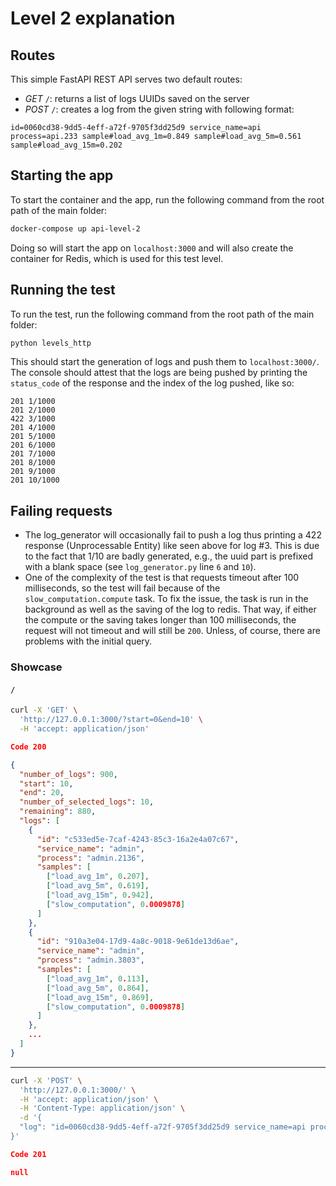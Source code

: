 # Level 2 explanation

## Routes

This simple FastAPI REST API serves two default routes:

- _GET_ `/`: returns a list of logs UUIDs saved on the server
- _POST_ `/`: creates a log from the given string with following format:

```text
id=0060cd38-9dd5-4eff-a72f-9705f3dd25d9 service_name=api process=api.233 sample#load_avg_1m=0.849 sample#load_avg_5m=0.561 sample#load_avg_15m=0.202
```

## Starting the app

To start the container and the app, run the following command from the root path of the main folder:

```bash
docker-compose up api-level-2
```

Doing so will start the app on `localhost:3000` and will also create the
container for Redis, which is used for this test level.

## Running the test

To run the test, run the following command from the root path of the main folder:

```bash
python levels_http
```

This should start the generation of logs and push them to `localhost:3000/`. The console should attest that the logs are being pushed by printing the `status_code` of the response and the index of the log pushed, like so:

```text
201 1/1000
201 2/1000
422 3/1000
201 4/1000
201 5/1000
201 6/1000
201 7/1000
201 8/1000
201 9/1000
201 10/1000
```

## Failing requests

- The log_generator will occasionally fail to push a log thus printing a 422 response (Unprocessable Entity) like seen above for log #3. This is due to the fact that 1/10 are badly generated, e.g., the uuid part is prefixed with a blank space (see `log_generator.py` line `6` and `10`).
- One of the complexity of the test is that requests timeout after 100 milliseconds, so the test will fail because of the `slow_computation.compute` task. To fix the issue, the task is run in the background as well as the saving of the log to redis. That way, if either the compute or the saving takes longer than 100 milliseconds, the request will not timeout and will still be `200`. Unless, of course, there are problems with the initial query.

### Showcase

#### `/`

```bash
curl -X 'GET' \
  'http://127.0.0.1:3000/?start=0&end=10' \
  -H 'accept: application/json'
```

```json
Code 200
```

```json
{
  "number_of_logs": 900,
  "start": 10,
  "end": 20,
  "number_of_selected_logs": 10,
  "remaining": 880,
  "logs": [
    {
      "id": "c533ed5e-7caf-4243-85c3-16a2e4a07c67",
      "service_name": "admin",
      "process": "admin.2136",
      "samples": [
        ["load_avg_1m", 0.207],
        ["load_avg_5m", 0.619],
        ["load_avg_15m", 0.942],
        ["slow_computation", 0.0009878]
      ]
    },
    {
      "id": "910a3e04-17d9-4a8c-9018-9e61de13d6ae",
      "service_name": "admin",
      "process": "admin.3803",
      "samples": [
        ["load_avg_1m", 0.113],
        ["load_avg_5m", 0.864],
        ["load_avg_15m", 0.869],
        ["slow_computation", 0.0009878]
      ]
    },
    ...
  ]
}
```

---

```bash
curl -X 'POST' \
  'http://127.0.0.1:3000/' \
  -H 'accept: application/json' \
  -H 'Content-Type: application/json' \
  -d '{
  "log": "id=0060cd38-9dd5-4eff-a72f-9705f3dd25d9 service_name=api process=api.233 sample#load_avg_1m=0.849 sample#load_avg_5m=0.561 sample#load_avg_15m=0.202"
}'
```

```json
Code 201
```

```json
null
```

